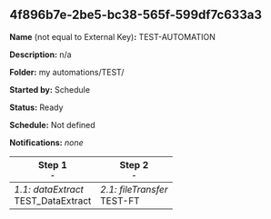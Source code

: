 ## 4f896b7e-2be5-bc38-565f-599df7c633a3

**Name** (not equal to External Key)**:** TEST-AUTOMATION

**Description:** n/a

**Folder:** my automations/TEST/

**Started by:** Schedule

**Status:** Ready

**Schedule:** Not defined

**Notifications:** _none_


| Step 1<br>_<small>-</small>_ | Step 2<br>_<small>-</small>_ |
| --- | --- |
| _1.1: dataExtract_<br>TEST_DataExtract | _2.1: fileTransfer_<br>TEST-FT |
